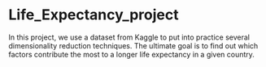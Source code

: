 # Life_Expectancy_project

In this project, we use a dataset from Kaggle to put into practice several dimensionality reduction techniques. The ultimate goal is to find out which 
factors contribute the most to a longer life expectancy in a given country.
